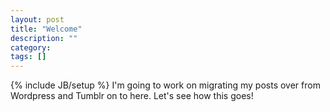 ```yaml
---
layout: post
title: "Welcome"
description: ""
category:
tags: []
---
```

{% include JB/setup %}
I'm going to work on migrating my posts over from Wordpress and Tumblr on to here. Let's see how this goes!